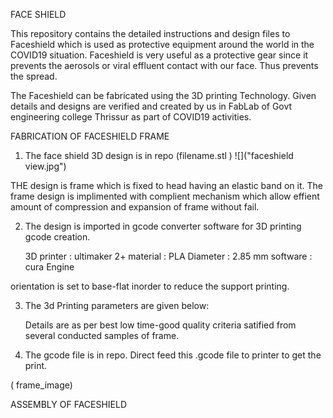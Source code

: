 ﻿FACE SHIELD
 

This repository contains the detailed instructions and design files to Faceshield which is used as protective equipment around the world in the COVID19 situation.
Faceshield is very useful as a protective gear since it prevents the aerosols or viral effluent contact with our face. Thus prevents the spread.

The Faceshield can be fabricated using the 3D printing Technology.
Given details and designs are verified and created by us in FabLab of Govt engineering college Thrissur as part of COVID19 activities. 




FABRICATION OF FACESHIELD FRAME


1. The face shield 3D design is in repo (filename.stl )
![]("faceshield view.jpg")



THE design is frame which is fixed to head having an elastic band on it. The frame design is implimented with complient mechanism which allow effient amount of compression and expansion of frame without fail.




2. The design is imported in gcode converter software for 3D printing gcode creation.

    3D printer : ultimaker 2+
    material   : PLA
    Diameter   : 2.85 mm
    software   : cura Engine


orientation is set to base-flat inorder to reduce the support printing.



3. The 3d Printing parameters are given below:

   Details are as per best low time-good quality criteria satified from several conducted samples of frame.

   
   





 
    

4. The gcode file is in repo. Direct feed this .gcode file to printer to get the print.

( frame_image)




ASSEMBLY OF FACESHIELD










